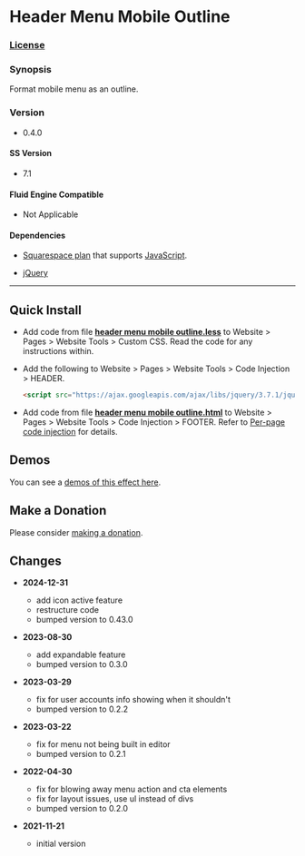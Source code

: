 # Header Menu Mobile Outline

### [License][1]

### Synopsis

Format mobile menu as an outline.

### Version

  * 0.4.0

#### SS Version

  * 7.1

#### Fluid Engine Compatible

  * Not Applicable

#### Dependencies

  * [Squarespace plan][2] that supports [JavaScript][3].
  
  * [jQuery][4]

---

## Quick Install

* Add code from file **[header menu mobile outline.less][5]** to Website >
  Pages > Website Tools > Custom CSS. Read the code for any instructions within.
  
* Add the following to Website > Pages > Website Tools > Code Injection >
  HEADER.
  
  ```html
  <script src="https://ajax.googleapis.com/ajax/libs/jquery/3.7.1/jquery.min.js"></script>
  ```
  
* Add code from file **[header menu mobile outline.html][6]** to Website >
  Pages > Website Tools > Code Injection > FOOTER. Refer to [Per-page code
  injection][7] for details.

## Demos

You can see a [demos of this effect here][8].

## Make a Donation

Please consider [making a donation][9].

## Changes

* **2024-12-31**

  * add icon active feature
  * restructure code
  * bumped version to 0.43.0
  
* **2023-08-30**

  * add expandable feature
  * bumped version to 0.3.0
  
* **2023-03-29**

  * fix for user accounts info showing when it shouldn't
  * bumped version to 0.2.2
  
* **2023-03-22**

  * fix for menu not being built in editor
  * bumped version to 0.2.1
  
* **2022-04-30**

  * fix for blowing away menu action and cta elements
  * fix for layout issues, use ul instead of divs
  * bumped version to 0.2.0
  
* **2021-11-21**

  * initial version

[1]: https://github.com/tomsWebConsulting/twcsl/blob/main/LICENSE.txt#L1
[2]: https://www.squarespace.com/pricing
[3]: https://en.wikipedia.org/wiki/JavaScript
[4]: https://jquery.com/
[5]: header%20menu%20mobile%20outline.less#L1
[6]: header%20menu%20mobile%20outline.html#L1
[7]: https://support.squarespace.com/hc/en-us/articles/205815908-Using-code-injection#toc-add-code-to-code-injection
[8]: https://toms-web-consulting-demos.squarespace.com/header-menu-mobile-outline/header-menu-mobile-outline?password=twcdemos
[9]: https://github.com/tomsWebConsulting/twcsl#make-a-donation
